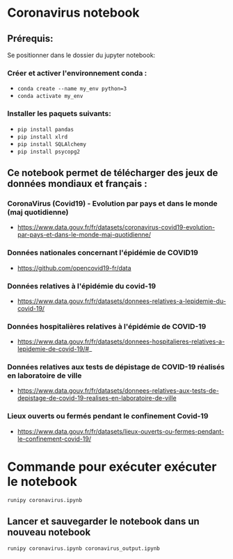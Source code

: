 # Coronavirus notebook

## Prérequis:
Se positionner dans le dossier du jupyter notebook:
### Créer et activer l'environnement conda :
- `conda create --name my_env python=3`
- `conda activate my_env`
### Installer les paquets suivants:
- `pip install pandas`
- `pip install xlrd`
- `pip install SQLAlchemy`
- `pip install psycopg2`

## Ce notebook permet de télécharger des jeux de données mondiaux et français :

### CoronaVirus (Covid19) - Evolution par pays et dans le monde (maj quotidienne)
- https://www.data.gouv.fr/fr/datasets/coronavirus-covid19-evolution-par-pays-et-dans-le-monde-maj-quotidienne/
### Données nationales concernant l'épidémie de COVID19 
- https://github.com/opencovid19-fr/data
### Données relatives à l'épidémie du covid-19 
- https://www.data.gouv.fr/fr/datasets/donnees-relatives-a-lepidemie-du-covid-19/
### Données hospitalières relatives à l'épidémie de COVID-19 
- https://www.data.gouv.fr/fr/datasets/donnees-hospitalieres-relatives-a-lepidemie-de-covid-19/#_
### Données relatives aux tests de dépistage de COVID-19 réalisés en laboratoire de ville
- https://www.data.gouv.fr/fr/datasets/donnees-relatives-aux-tests-de-depistage-de-covid-19-realises-en-laboratoire-de-ville
### Lieux ouverts ou fermés pendant le confinement Covid-19 
- https://www.data.gouv.fr/fr/datasets/lieux-ouverts-ou-fermes-pendant-le-confinement-covid-19/

# Commande pour exécuter exécuter le notebook
`runipy coronavirus.ipynb`

## Lancer et sauvegarder le notebook dans un nouveau notebook
`runipy coronavirus.ipynb coronavirus_output.ipynb`

